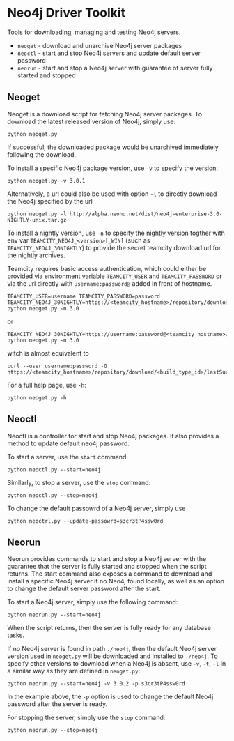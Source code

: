 # Neo4j Driver Toolkit

Tools for downloading, managing and testing Neo4j servers.

- `neoget` - download and unarchive Neo4j server packages
- `neoctl` - start and stop Neo4j servers and update default server password
- `neorun` - start and stop a Neo4j server with guarantee of server fully started and stopped


## Neoget
Neoget is a download script for fetching Neo4j server packages. To download the latest released version of Neo4j, simply use:
```
python neoget.py
```
If successful, the downloaded package would be unarchived immediately following the download.

To install a specific Neo4j package version, use `-v` to specify the version:
```
python neoget.py -v 3.0.1
```

Alternatively, a url could also be used with option `-l` to directly download the Neo4j specified by the url
```
python neoget.py -l http://alpha.neohq.net/dist/neo4j-enterprise-3.0-NIGHTLY-unix.tar.gz
```

To install a nightly version, use `-n` to specify the nightly version togther with env var `TEAMCITY_NEO4J_<version>[_WIN]` (such as `TEAMCITY_NEO4J_30NIGHTLY`) to provide the secret teamcity download url for the nightly archives.

Teamcity requires basic access authentication, which could either be provided via environment variable `TEAMCITY_USER` and `TEAMCITY_PASSWORD` or via the url directly with `username:password@` added in front of hostname.
```
TEAMCITY_USER=username TEAMCITY_PASSWORD=password TEAMCITY_NEO4J_30NIGHTLY=https://<teamcity_hostname>/repository/download/<build_type_id>/lastSuccessful/<artifact_path> python neoget.py -n 3.0
```
or
```
TEAMCITY_NEO4J_30NIGHTLY=https://username:password@<teamcity_hostname>/repository/download/<build_type_id>/lastSuccessful/<artifact_path> python neoget.py -n 3.0
```

witch is almost equivalent to
```
curl --user username:password -O https://<teamcity_hostname>/repository/download/<build_type_id>/lastSuccessful/<artifact_path>
```

For a full help page, use `-h`:
```
python neoget.py -h
```

## Neoctl
Neoctl is a controller for start and stop Neo4j packages. It also provides a method to update default neo4j password.

To start a server, use the `start` command:
```
python neoctl.py --start=neo4j
```

Similarly, to stop a server, use the `stop` command:
```
python neoctl.py --stop=neo4j
```

To change the default passowrd of a Neo4j server, simply use
```
python neoctrl.py --update-passowrd=s3cr3tP4ssw0rd
```


## Neorun
Neorun provides commands to start and stop a Neo4j server with the guarantee that the server is fully started and stopped when the script returns.
The start command also exposes a command to download and install a specific Neo4j server if no Neo4j found locally,
as well as an option to change the default server password after the start.

To start a Neo4j server, simply use the following command:
```
python neorun.py --start=neo4j
```
When the script returns, then the server is fully ready for any database tasks.

If no Neo4j server is found in path `./neo4j`, then the default Neo4j server version used in `neoget.py` will be downloaded and installed to `./neo4j`.
To specify other versions to download when a Neo4j is absent, use `-v`, `-t`, `-l` in a similar way as they are defined in `neoget.py`:
```
python neorun.py --start=neo4j -v 3.0.2 -p s3cr3tP4ssw0rd
```
In the example above, the `-p` option is used to change the default Neo4j password after the server is ready.

For stopping the server, simply use the `stop` command:
```
python neorun.py --stop=neo4j
```

